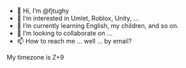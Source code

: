 - 👋 Hi, I’m @fjtughy
- 👀 I’m interested in Umlet, Roblox, Unity, ...
- 🌱 I’m currently learning English, my children, and so on.
- 💞️ I’m looking to collaborate on ...
- 📫 How to reach me ... well ... by email?

<!---
fjtughy/fjtughy is a ✨ special ✨ repository because its `README.md` (this file) appears on your GitHub profile.
You can click the Preview link to take a look at your changes.
--->

My timezone is Z+9
